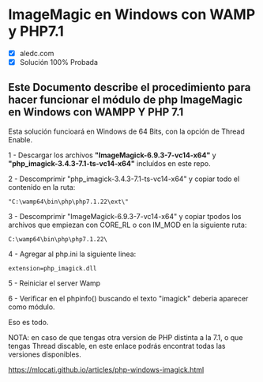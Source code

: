 # ImageMagic en Windows con WAMP y PHP7.1

- [x] aledc.com
- [x] Solución 100% Probada

## Este Documento describe el procedimiento para hacer funcionar el módulo de php ImageMagic  en Windows con WAMPP Y PHP 7.1

Esta solución funcioará en Windows de 64 Bits, con la opción de Thread Enable.

1 - Descargar los archivos **"ImageMagick-6.9.3-7-vc14-x64"**   y **"php_imagick-3.4.3-7.1-ts-vc14-x64"** incluídos en este repo.

2 - Descomprimir "php_imagick-3.4.3-7.1-ts-vc14-x64" y copiar todo el contenido en la ruta:
```
"C:\wamp64\bin\php\php7.1.22\ext\"
```
3 - Descomprimir "ImageMagick-6.9.3-7-vc14-x64" y copiar tpodos los archivos que empiezan con CORE_RL o con IM_MOD en la siguiente ruta: 
```
C:\wamp64\bin\php\php7.1.22\
````
4 - Agregar al php.ini la siguiente linea:
```
extension=php_imagick.dll
```
5 - Reiniciar el server Wamp

6 - Verificar en el phpinfo()  buscando el texto "imagick" deberia aparecer como módulo.


Eso es todo.


NOTA:  en caso de que tengas otra version de PHP distinta a la 7.1, o que tengas Thread discable, en este enlace podrás encontrat todas las versiones disponibles.

https://mlocati.github.io/articles/php-windows-imagick.html

